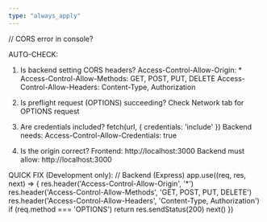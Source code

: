 ```yaml
---
type: "always_apply"
---
```


// CORS error in console?

AUTO-CHECK:
1. Is backend setting CORS headers?
   Access-Control-Allow-Origin: *
   Access-Control-Allow-Methods: GET, POST, PUT, DELETE
   Access-Control-Allow-Headers: Content-Type, Authorization

2. Is preflight request (OPTIONS) succeeding?
   Check Network tab for OPTIONS request

3. Are credentials included?
   fetch(url, { credentials: 'include' })
   Backend needs: Access-Control-Allow-Credentials: true

4. Is the origin correct?
   Frontend: http://localhost:3000
   Backend must allow: http://localhost:3000

QUICK FIX (Development only):
// Backend (Express)
app.use((req, res, next) => {
  res.header('Access-Control-Allow-Origin', '*')
  res.header('Access-Control-Allow-Methods', 'GET, POST, PUT, DELETE')
  res.header('Access-Control-Allow-Headers', 'Content-Type, Authorization')
  if (req.method === 'OPTIONS') return res.sendStatus(200)
  next()
})